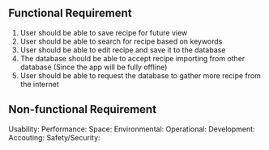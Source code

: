 ## Functional Requirement
1. User should be able to save recipe for future view
2. User should be able to search for recipe based on keywords
3. User should be able to edit recipe and save it to the database
4. The database should be able to accept recipe importing from other database (Since the app will be fully offline)
5. User should be able to request the database to gather more recipe from the internet

## Non-functional Requirement
Usability:
Performance:
Space:
Environmental:
Operational:
Development:
Accouting:
Safety/Security:
